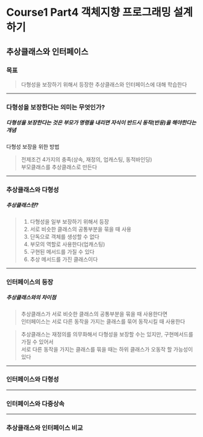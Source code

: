 # Course1 Part4 객체지향 프로그래밍 설계하기   

## 추상클래스와 인터페이스

### 목표
> 다형성을 보장하기 위해서 등장한 추상클래스와 인터페이스에 대해 학습한다
---

### 다형성을 보장한다는 의미는 무엇인가?
##### 다형성을 보장한다는 것은 부모가 명령을 내리면 자식이 반드시 동작(반응)을 해야한다는 개념
다형성 보장을 위한 방법
> 전제조건 4가지의 충족(상속, 재정의, 업캐스팅, 동적바인딩)   
> 부모클래스를 추상클래스로 만든다


---

### 추상클래스와 다형성
##### 추상클래스란?
> 1. 다형성을 일부 보장하기 위해서 등장   
> 2. 서로 비슷한 클래스의 공통부분을 묶을 때 사용   
> 3. 단독으로 객체를 생성할 수 없다   
> 4. 부모의 역할로 사용한다(업캐스팅)   
> 5. 구현된 메서드를 가질 수 있다
> 6. 추상 메서드를 가진 클래스이다

---

### 인터페이스의 등장

##### 추상클래스와의 차이점
> 추상클래스가 서로 비슷한 클래스의 공통부분을 묶을 때 사용한다면   
> 인터페이스는 서로 다른 동작을 가지는 클래스를 묶어 동작시킬 때 사용한다

> 추상클래스는 재정의를 의무화해서 다형성을 보장할 수는 있지만, 구현메서드를 가질 수 있어서   
> 서로 다른 동작을 가지는 클래스를 묶을 때는 하위 클래스가 오동작 할 가능성이 있다


---

### 인터페이스와 다형성


---

### 인터페이스와 다중상속


---

### 추상클래스와 인터페이스 비교